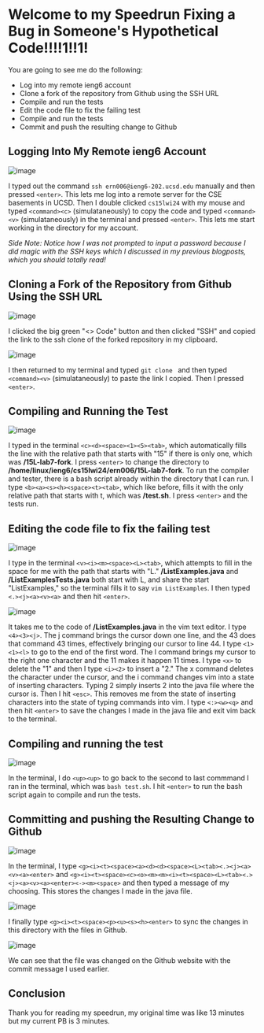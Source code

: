 # Welcome to my Speedrun Fixing a Bug in Someone's Hypothetical Code!!!!1!!1!

You are going to see me do the following:
* Log into my remote ieng6 account
* Clone a fork of the repository from Github using the SSH URL
* Compile and run the tests
* Edit the code file to fix the failing test
* Compile and run the tests
* Commit and push the resulting change to Github

## Logging Into My Remote ieng6 Account

![image](https://github.com/nericguyen/15L-lab7/assets/149546505/130274f8-ab25-4610-8fc7-28b4a98a68bb)

I typed out the command `ssh ern006@ieng6-202.ucsd.edu` manually and then pressed `<enter>`.  This lets me log into a remote server for the CSE basements in UCSD.
Then I double clicked `cs15lwi24` with my mouse and typed `<command><c>` (simulataneously) to copy the code and typed `<command><v>` (simulataneously) in the terminal and pressed `<enter>`.
This lets me start working in the directory for my account.

*Side Note: Notice how I was not prompted to input a password because I did magic with the SSH keys which I discussed in my previous blogposts, which you should totally read!*

## Cloning a Fork of the Repository from Github Using the SSH URL

![image](https://github.com/nericguyen/15L-lab7/assets/149546505/b0774164-5a31-4b09-a23f-8cacfe560b08)

I clicked the big green "<> Code" button and then clicked "SSH" and copied the link to the ssh clone of the forked repository in my clipboard.

![image](https://github.com/nericguyen/15L-lab7/assets/149546505/d9ba1ed3-b2e9-4404-9c14-a36f92f252fe)

I then returned to my terminal and typed `git clone ` and then typed `<command><v>` (simulataneously) to paste the link I copied.  Then I pressed `<enter>`.

## Compiling and Running the Test

![image](https://github.com/nericguyen/15L-lab7/assets/149546505/bd226aac-5485-4d12-9504-75e51717ad8d)

I typed in the terminal `<c><d><space><1><5><tab>`, which automatically fills the line with the relative path that starts with "15" if there is only one, which was **/15L-lab7-fork**.  I press `<enter>` to change the directory to **/home/linux/ieng6/cs15lwi24/ern006/15L-lab7-fork**.  To run the compiler and tester, there is a bash script already within the directory that I can run. I type `<b><a><s><h><space><t><tab>`, which like before, fills it with the only relative path that starts with t, which was **/test.sh**.  I press `<enter>` and the tests run.

## Editing the code file to fix the failing test

![image](https://github.com/nericguyen/15L-lab7/assets/149546505/767149ce-0295-4ff6-b5d3-4ebfc7657eaf)

I type in the terminal `<v><i><m><space><L><tab>`, which attempts to fill in the space for me with the path that starts with "L."  **/ListExamples.java** and **/ListExamplesTests.java** both start with L, and share the start "ListExamples," so the terminal fills it to say `vim ListExamples`.  I then typed `<.><j><a><v><a>` and then hit `<enter>`.

![image](https://github.com/nericguyen/15L-lab7/assets/149546505/20445845-b164-4147-9c74-56f5a8670930)

It takes me to the code of **/ListExamples.java** in the vim text editor.  I type `<4><3><j>`.  The j command brings the cursor down one line, and the 43 does that command 43 times, effectively bringing our cursor to line 44.  I type `<1><1><l>` to go to the end of the first word.  The l command brings my cursor to the right one character and the 11 makes it happen 11 times.  I type `<x>` to delete the "1" and then I type `<i><2>` to insert a "2."  The x command deletes the character under the cursor, and the i command changes vim into a state of inserting characters.  Typing 2 simply inserts 2 into the java file where the cursor is.  Then I hit `<esc>`.  This removes me from the state of inserting characters into the state of typing commands into vim.  I type `<:><w><q>` and then hit `<enter>` to save the changes I made in the java file and exit vim back to the terminal.

## Compiling and running the test

![image](https://github.com/nericguyen/15L-lab7/assets/149546505/bae6e0a1-ca21-4b23-8a1f-1de9059dbb71)

In the terminal, I do `<up><up>` to go back to the second to last commmand I ran in the terminal, which was `bash test.sh`.  I hit `<enter>` to run the bash script again to compile and run the tests.

## Committing and pushing the Resulting Change to Github

![image](https://github.com/nericguyen/15L-lab7/assets/149546505/01d90daa-d169-4ed2-b53d-37b5299a329d)

In the terminal, I type `<g><i><t><space><a><d><d><space><L><tab><.><j><a><v><a><enter>` and `<g><i><t><space><c><o><m><m><i><t><space><L><tab><.><j><a><v><a><enter><-><m><space>` and then typed a message of my choosing.  This stores the changes I made in the java file.

![image](https://github.com/nericguyen/15L-lab7/assets/149546505/fc886ee2-2293-437c-b1b7-4a1958c72161)

I finally type `<g><i><t><space><p><u><s><h><enter>` to sync the changes in this directory with the files in Github.

![image](https://github.com/nericguyen/15L-lab7/assets/149546505/c4396862-19a9-4203-99f2-3824cf871a16)

We can see that the file was changed on the Github website with the commit message I used earlier.

## Conclusion

Thank you for reading my speedrun, my original time was like 13 minutes but my current PB is 3 minutes.
